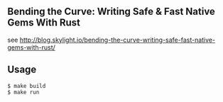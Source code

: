 ## Bending the Curve: Writing Safe & Fast Native Gems With Rust

see <http://blog.skylight.io/bending-the-curve-writing-safe-fast-native-gems-with-rust/>

## Usage

    $ make build
    $ make run
